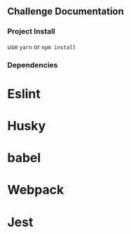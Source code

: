 ## Challenge Documentation

### Project Install

use `yarn` or `npm install`

### Dependencies

# Eslint
# Husky
# babel 
# Webpack
# Jest